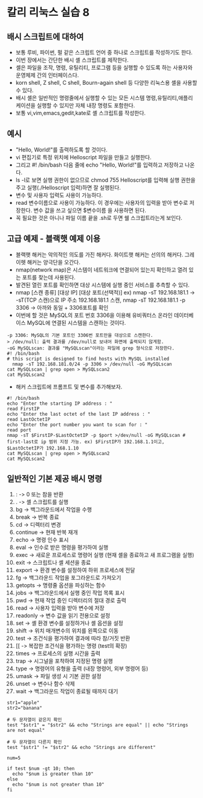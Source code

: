 # 칼리 리눅스 실습 8

## 배시 스크립트에 대하여
 - 보통 루비, 파이썬, 펄 같은 스크립트 언어 중 하나로 스크립트를 작성하기도 한다.
 - 이번 장에서는 간단한 배시 셸 스크립트를 제작한다.
 - 셸은 파일을 조작, 명령, 유틸리티, 프로그램 등을 실행할 수 있도록 하는 사용자와 운영체제 간의 인터페이스다.
 - korn shell, Z shell, C shell, Bourn-again shell 등 다양한 리눅스용 셸을 사용할 수 있다.
 - 배시 셸은 일반적인 명령줄에서 실행할 수 있는 모든 시스템 명령,유틸리티,애플리케이션을 실행할 수 있지만 자체 내장 명령도 포함한다.
 - 보통 vi,vim,emacs,gedit,kate로 셸 스크립트를 작성한다.

## 예시
 - "Hello, World!"를 출력하도록 할 것이다.
 - vi 편집기로 특정 위치에 Helloscript 파일을 만들고 실행한다.
 - 그리고 #! /bin/bash 다음 줄에 echo "Hello, World!"를 입력하고 저장하고 나온다.
 - ls -l로 보면 실행 권한이 없으므로 chmod 755 Helloscript를 입력해 실행 권한을 주고 실행(./Helloscript 입력)하면 잘 실행된다.
 - 변수 및 사용자 입력도 사용이 가능하다.
 - read 변수이름으로 사용이 가능하다. 이 경우에는 사용자의 입력을 받아 변수로 저장한다. 변수 값을 쓰고 싶으면 $변수이름 을 사용하면 된다.
 - 꼭 필요한 것은 아니나 파일 이름 끝을 .sh로 두면 쉘 스크립트라는게 보인다.

## 고급 예제 - 블랙햇 예제 이용
 - 블랙햇 해커는 악의적인 의도를 가진 해커다. 화이트햇 해커는 선의의 해커다. 그레이헷 해커는 양극단을 오간다.
 - nmap(network map)은 시스템이 네트워크에 연결되어 있는지 확인하고 열려 있는 포트를 찾는데 사용된다.
 - 발견된 열린 포트를 확인하면 대상 시스템에 실행 중인 서비스를 추측할 수 있다.
 - nmap [스캔 종류] [대상 IP] [대상 포트(선택적)] ex) nmap -sT 192.168.181.1 -> -sT(TCP 스캔)으로 IP 주소 192.168.181.1 스캔, nmap -sT 192.168.181.1 -p 3306 -> 아까와 동일 + 3306포트를 확인
 - 이번에 할 것은 MySQL의 포트 번호 3306을 이용해 유비쿼터스 온라인 데이터베이스 MySQL에 연결된 시스템을 스캔하는 것이다.
 ```
 -p 3306: MySQL의 기본 포트인 3306번 포트만을 대상으로 스캔한다.
 > /dev/null: 출력 결과를 /dev/null로 보내어 화면에 출력되지 않게함.
 -oG MySQLscan: 결과를 "MySQLscan"이라는 파일에 grep 형식으로 저장한다.
 #! /bin/bash
 # this script is designed to find hosts with MySQL installed
   nmap -sT 192.168.181.0/24 -p 3306 > /dev/null -oG MySQLscan
cat MySQLscan | grep open > MySQLscan2
cat MySQLscan2
 ```
 - 해커 스크립트에 프롬프트 및 변수를 추가해보자.
 ```
 #! /bin/bash
 echo "Enter the starting IP address : "
 read FirstIP
 echo "Enter the last octet of the last IP address : "
 read LastOctetIP
 echo "Enter the port number you want to scan for : "
 read port
 nmap -sT $FirstIP-$LastOctetIP -p $port >/dev/null -oG MySQLscan # first-last로 ip 범위 지정 가능. ex) $FirstIP가 192.168.1.1이고, $LastOctetIP가 192.168.1.10
 cat MySQLscan | grep open > MySQLscan2
 cat MySQLscan2
 
 ```

## 일반적인 기본 제공 배시 명령
 1. : -> 0 또는 참을 반환
 2. . -> 셸 스크립트를 실행
 3. bg -> 백그라운드에서 작업을 수행
 4. break -> 반복 종료
 5. cd -> 디렉터리 변경
 6. continue -> 현재 반복 재개
 7. echo -> 명령 인수 표시
 8. eval -> 인수로 받은 명령을 평가하여 실행
 9. exec -> 새로운 프로세스로 명령어 실행 (현재 셸을 종료하고 새 프로그램을 실행)
 10. exit -> 스크립트나 셸 세션을 종료
 11. export -> 환경 변수를 설정하여 하위 프로세스에 전달
 12. fg -> 백그라운드 작업을 포그라운드로 가져오기
 13. getopts -> 명령줄 옵션을 파싱하는 함수
 14. jobs -> 백그라운드에서 실행 중인 작업 목록 표시
 15. pwd -> 현재 작업 중인 디렉터리의 절대 경로 출력
 16. read -> 사용자 입력을 받아 변수에 저장
 17. readonly -> 변수 값을 읽기 전용으로 설정
 18. set -> 셸 환경 변수를 설정하거나 셸 옵션을 설정
 19. shift -> 위치 매개변수의 위치를 왼쪽으로 이동
 20. test -> 조건식을 평가하여 결과에 따라 참/거짓 반환
 21. [[ -> 복잡한 조건식을 평가하는 명령 (test의 확장)
 22. times -> 프로세스의 실행 시간을 출력
 23. trap -> 시그널을 포착하여 지정된 명령 실행
 24. type -> 명령어의 유형을 출력 (내장 명령어, 외부 명령어 등)
 25. umask -> 파일 생성 시 기본 권한 설정
 26. unset -> 변수나 함수 삭제
 27. wait -> 백그라운드 작업이 종료될 때까지 대기
 ```
 str1="apple"
 str2="banana"

 # 두 문자열이 같은지 확인
 test "$str1" = "$str2" && echo "Strings are equal" || echo "Strings are not equal"

 # 두 문자열이 다른지 확인
 test "$str1" != "$str2" && echo "Strings are different"
 
 num=5

 if test $num -gt 10; then
   echo "$num is greater than 10"
 else
   echo "$num is not greater than 10"
 fi
 ```